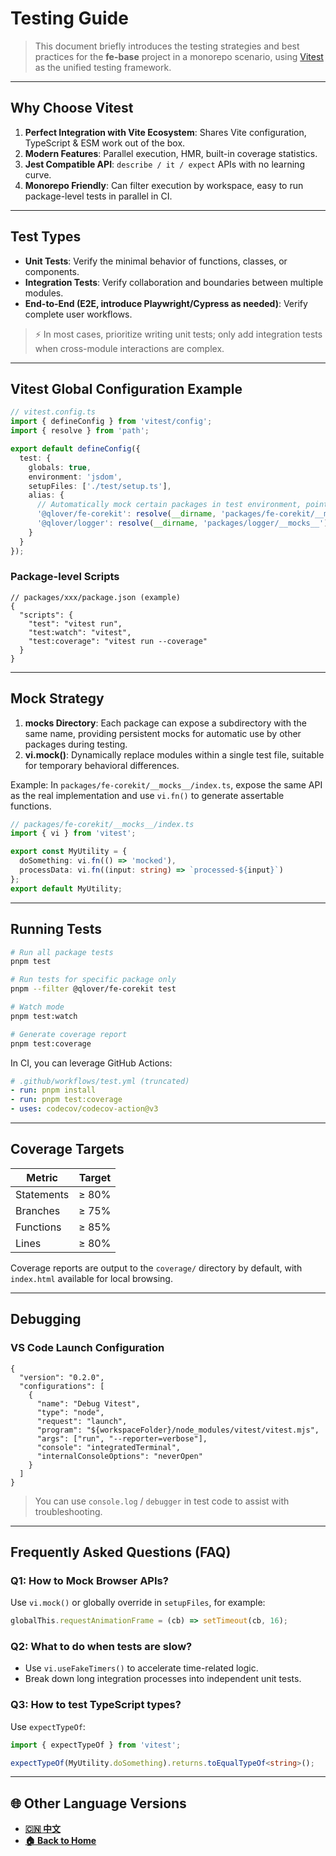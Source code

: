 # Testing Guide

> This document briefly introduces the testing strategies and best practices for the **fe-base** project in a monorepo scenario, using [Vitest](https://vitest.dev/) as the unified testing framework.

---

## Why Choose Vitest

1. **Perfect Integration with Vite Ecosystem**: Shares Vite configuration, TypeScript & ESM work out of the box.
2. **Modern Features**: Parallel execution, HMR, built-in coverage statistics.
3. **Jest Compatible API**: `describe / it / expect` APIs with no learning curve.
4. **Monorepo Friendly**: Can filter execution by workspace, easy to run package-level tests in parallel in CI.

---

## Test Types

- **Unit Tests**: Verify the minimal behavior of functions, classes, or components.
- **Integration Tests**: Verify collaboration and boundaries between multiple modules.
- **End-to-End (E2E, introduce Playwright/Cypress as needed)**: Verify complete user workflows.

> ⚡️ In most cases, prioritize writing unit tests; only add integration tests when cross-module interactions are complex.

---

## Vitest Global Configuration Example

```typescript
// vitest.config.ts
import { defineConfig } from 'vitest/config';
import { resolve } from 'path';

export default defineConfig({
  test: {
    globals: true,
    environment: 'jsdom',
    setupFiles: ['./test/setup.ts'],
    alias: {
      // Automatically mock certain packages in test environment, pointing to __mocks__ directory
      '@qlover/fe-corekit': resolve(__dirname, 'packages/fe-corekit/__mocks__'),
      '@qlover/logger': resolve(__dirname, 'packages/logger/__mocks__')
    }
  }
});
```

### Package-level Scripts

```jsonc
// packages/xxx/package.json (example)
{
  "scripts": {
    "test": "vitest run",
    "test:watch": "vitest",
    "test:coverage": "vitest run --coverage"
  }
}
```

---

## Mock Strategy

1. ****mocks** Directory**: Each package can expose a subdirectory with the same name, providing persistent mocks for automatic use by other packages during testing.
2. **vi.mock()**: Dynamically replace modules within a single test file, suitable for temporary behavioral differences.

Example: In `packages/fe-corekit/__mocks__/index.ts`, expose the same API as the real implementation and use `vi.fn()` to generate assertable functions.

```typescript
// packages/fe-corekit/__mocks__/index.ts
import { vi } from 'vitest';

export const MyUtility = {
  doSomething: vi.fn(() => 'mocked'),
  processData: vi.fn((input: string) => `processed-${input}`)
};
export default MyUtility;
```

---

## Running Tests

```bash
# Run all package tests
pnpm test

# Run tests for specific package only
pnpm --filter @qlover/fe-corekit test

# Watch mode
pnpm test:watch

# Generate coverage report
pnpm test:coverage
```

In CI, you can leverage GitHub Actions:

```yaml
# .github/workflows/test.yml (truncated)
- run: pnpm install
- run: pnpm test:coverage
- uses: codecov/codecov-action@v3
```

---

## Coverage Targets

| Metric     | Target |
| ---------- | ------ |
| Statements | ≥ 80%  |
| Branches   | ≥ 75%  |
| Functions  | ≥ 85%  |
| Lines      | ≥ 80%  |

Coverage reports are output to the `coverage/` directory by default, with `index.html` available for local browsing.

---

## Debugging

### VS Code Launch Configuration

```jsonc
{
  "version": "0.2.0",
  "configurations": [
    {
      "name": "Debug Vitest",
      "type": "node",
      "request": "launch",
      "program": "${workspaceFolder}/node_modules/vitest/vitest.mjs",
      "args": ["run", "--reporter=verbose"],
      "console": "integratedTerminal",
      "internalConsoleOptions": "neverOpen"
    }
  ]
}
```

> You can use `console.log` / `debugger` in test code to assist with troubleshooting.

---

## Frequently Asked Questions (FAQ)

### Q1: How to Mock Browser APIs?

Use `vi.mock()` or globally override in `setupFiles`, for example:

```typescript
globalThis.requestAnimationFrame = (cb) => setTimeout(cb, 16);
```

### Q2: What to do when tests are slow?

- Use `vi.useFakeTimers()` to accelerate time-related logic.
- Break down long integration processes into independent unit tests.

### Q3: How to test TypeScript types?

Use `expectTypeOf`:

```typescript
import { expectTypeOf } from 'vitest';

expectTypeOf(MyUtility.doSomething).returns.toEqualTypeOf<string>();
```

---

## 🌐 Other Language Versions

- **[🇨🇳 中文](../zh/testing-guide.md)**
- **[🏠 Back to Home](./index.md)**
